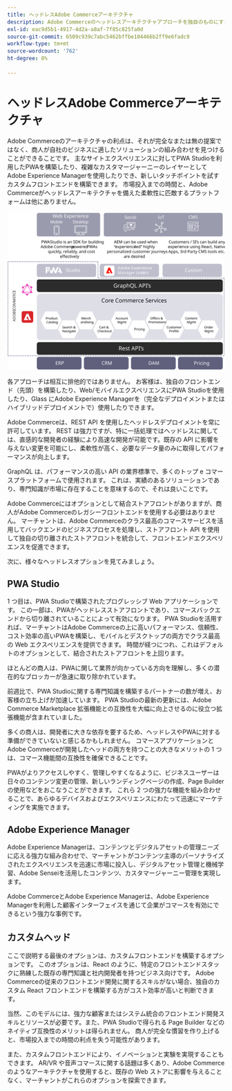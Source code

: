 ```yaml
---
title: ヘッドレスAdobe Commerceアーキテクチャ
description: Adobe Commerceのヘッドレスアーキテクチャアプローチを独自のものにする理由について説明します。
exl-id: eac9d5b1-4917-4d2a-a8af-7f85c825fa0d
source-git-commit: 6509c939c7abc5462bffbe104466b2ff9e6fadc9
workflow-type: tm+mt
source-wordcount: '762'
ht-degree: 0%

---
```


# ヘッドレスAdobe Commerceアーキテクチャ

Adobe Commerceのアーキテクチャの利点は、それが完全なまたは無の提案ではなく、商人が自社のビジネスに適したソリューションの組み合わせを見つけることができることです。 主なサイトエクスペリエンスに対してPWA Studioを利用したPWAを構築したり、複雑なカスタマージャーニーのレイヤーとしてAdobe Experience Managerを使用したりでき、新しいタッチポイントを試すカスタムフロントエンドを構築できます。 市場投入までの時間と、Adobe Commerceがヘッドレスアーキテクチャを備えた柔軟性に匹敵するプラットフォームは他にありません。

![ヘッドレスなAdobe Commerceストアフロントアーキテクチャを示す図](../../../assets/playbooks/headless-storefront-architecture.svg)

各アプローチは相互に排他的ではありません。 お客様は、独自のフロントエンド（先頭）を構築したり、Web/モバイルエクスペリエンスにPWA Studioを使用したり、Glass にAdobe Experience Managerを（完全なデプロイメントまたはハイブリッドデプロイメントで）使用したりできます。

Adobe Commerceは、REST API を使用したヘッドレスデプロイメントを常に許可しています。 REST は強力ですが、特に一括処理ではヘッドレスに関しては、直感的な開発者の経験により高速な開発が可能です。既存の API に影響を与えない変更を可能にし、柔軟性が高く、必要なデータ量のみに取得してパフォーマンスが向上します。

GraphQL は、パフォーマンスの高い API の業界標準で、多くのトップ e コマースプラットフォームで使用されます。 これは、実績のあるソリューションであり、専門知識が市場に存在することを意味するので、それは良いことです。

Adobe Commerceにはオプションとして結合ストアフロントがありますが、商人がAdobe Commerceのレガシーフロントエンドを使用する必要はありません。 マーチャントは、Adobe Commerceのクラス最高のコマースサービスを活用してバックエンドのビジネスプロセスを処理し、ストアフロント API を使用して独自の切り離されたストアフロントを統合して、フロントエンドエクスペリエンスを促進できます。

次に、様々なヘッドレスオプションを見てみましょう。

## PWA Studio

1 つ目は、PWA Studioで構築されたプログレッシブ Web アプリケーションです。 この一部は、PWAがヘッドレスストアフロントであり、コマースバックエンドから切り離されていることによって有効になります。 PWA Studioを活用すれば、マーチャントはAdobe Commerceの上に高いパフォーマンス、信頼性、コスト効率の高いPWAを構築し、モバイルとデスクトップの両方でクラス最高の Web エクスペリエンスを提供できます。 時間が経つにつれ、これはデフォルトのオプションとして、結合されたストアフロントを上回ります。

ほとんどの商人は、PWAに関して業界が向かっている方向を理解し、多くの潜在的なブロッカーが急速に取り除かれています。

前週比で、PWA Studioに関する専門知識を構築するパートナーの数が増え、お客様の立ち上げが加速しています。 PWA Studioの最新の更新には、Adobe Commerce Marketplace 拡張機能との互換性を大幅に向上させるのに役立つ拡張機能が含まれていました。

多くの商人は、開発者に大きな依存を要するため、ヘッドレスやPWAに対する準備ができていないと感じるかもしれません。 コマースアプリケーションとAdobe Commerceが開発したヘッドの両方を持つことの大きなメリットの 1 つは、コマース機能間の互換性を確保できることです。

PWAがよりアクセスしやすく、管理しやすくなるように、ビジネスユーザーは日々のコンテンツ変更の管理、新しいランディングページの作成、Page Builder の使用などをおこなうことができます。 これら 2 つの強力な機能を組み合わせることで、あらゆるデバイスおよびエクスペリエンスにわたって迅速にマーケティングを実施できます。

## Adobe Experience Manager

Adobe Experience Managerは、コンテンツとデジタルアセットの管理ニーズに応える強力な組み合わせで、マーチャントがコンテンツ主導のパーソナライズされたエクスペリエンスを迅速に市場に投入し、デジタルアセット管理と機械学習、Adobe Senseiを活用したコンテンツ、カスタマージャーニー管理を実現します。

Adobe CommerceとAdobe Experience Managerは、Adobe Experience Managerを利用した顧客インターフェイスを通じて企業がコマースを有効にできるという強力な事例です。

## カスタムヘッド

ここで説明する最後のオプションは、カスタムフロントエンドを構築するオプションです。 このオプションは、React のように、特定のフロントエンドスタックに熟練した既存の専門知識と社内開発者を持つビジネス向けです。 Adobe Commerceの従来のフロントエンド開発に関するスキルがない場合、独自のカスタム React フロントエンドを構築する方がコスト効率が高いと判断できます。

当然、このモデルには、強力な顧客またはシステム統合のフロントエンド開発スキルとリソースが必要です。また、PWA Studioで得られる Page Builder などのネイティブ互換性のメリットは得られません。 商人が完全な慣習を作り上げると、市場投入までの時間の利点を失う可能性があります。

また、カスタムフロントエンドにより、イノベーションと実験を実現することもできます。 AR/VR や音声コマースに関する話題は多くあり、Adobe Commerceのようなアーキテクチャを使用すると、既存の Web ストアに影響を与えることなく、マーチャントがこれらのオプションを探索できます。
